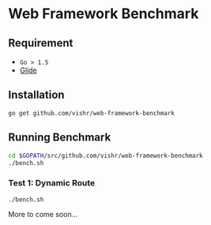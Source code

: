 # Web Framework Benchmark

## Requirement

- `Go > 1.5`
- [Glide](https://github.com/Masterminds/glide)

## Installation

`go get github.com/vishr/web-framework-benchmark`

## Running Benchmark

```sh
cd $GOPATH/src/github.com/vishr/web-framework-benchmark
./bench.sh
```

### Test 1: Dynamic Route 

`./bench.sh`

More to come soon...
